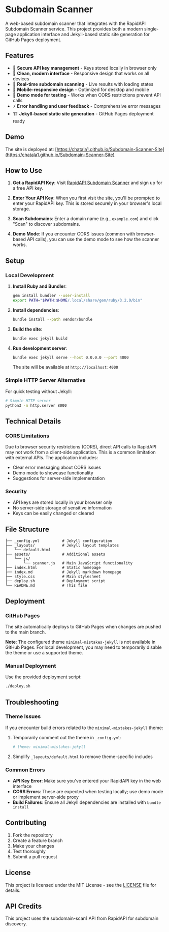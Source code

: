 # Subdomain Scanner

A web-based subdomain scanner that integrates with the RapidAPI Subdomain Scanner service. This project provides both a modern single-page application interface and Jekyll-based static site generation for GitHub Pages deployment.

## Features

- 🔐 **Secure API key management** - Keys stored locally in browser only
- 🎯 **Clean, modern interface** - Responsive design that works on all devices
- 🚀 **Real-time subdomain scanning** - Live results with loading states
- 📱 **Mobile-responsive design** - Optimized for desktop and mobile
- 🔄 **Demo mode for testing** - Works when CORS restrictions prevent API calls
- ⚡ **Error handling and user feedback** - Comprehensive error messages
- 🏗️ **Jekyll-based static site generation** - GitHub Pages deployment ready

## Demo

The site is deployed at: [https://chatala1.github.io/Subdomain-Scanner-Site](https://chatala1.github.io/Subdomain-Scanner-Site)

## How to Use

1. **Get a RapidAPI Key**: Visit [RapidAPI Subdomain Scanner](https://rapidapi.com/sedrakpc/api/subdomain-scan1/) and sign up for a free API key.

2. **Enter Your API Key**: When you first visit the site, you'll be prompted to enter your RapidAPI key. This is stored securely in your browser's local storage.

3. **Scan Subdomains**: Enter a domain name (e.g., `example.com`) and click "Scan" to discover subdomains.

4. **Demo Mode**: If you encounter CORS issues (common with browser-based API calls), you can use the demo mode to see how the scanner works.

## Setup

### Local Development

1. **Install Ruby and Bundler**:
   ```bash
   gem install bundler --user-install
   export PATH="$PATH:$HOME/.local/share/gem/ruby/3.2.0/bin"
   ```

2. **Install dependencies**:
   ```bash
   bundle install --path vendor/bundle
   ```

3. **Build the site**:
   ```bash
   bundle exec jekyll build
   ```

4. **Run development server**:
   ```bash
   bundle exec jekyll serve --host 0.0.0.0 --port 4000
   ```

   The site will be available at `http://localhost:4000`

### Simple HTTP Server Alternative

For quick testing without Jekyll:

```bash
# Simple HTTP server
python3 -m http.server 8000
```

## Technical Details

### CORS Limitations

Due to browser security restrictions (CORS), direct API calls to RapidAPI may not work from a client-side application. This is a common limitation with external APIs. The application includes:

- Clear error messaging about CORS issues
- Demo mode to showcase functionality
- Suggestions for server-side implementation

### Security

- API keys are stored locally in your browser only
- No server-side storage of sensitive information
- Keys can be easily changed or cleared

## File Structure

```
├── _config.yml          # Jekyll configuration
├── _layouts/            # Jekyll layout templates
│   └── default.html
├── assets/              # Additional assets
│   └── js/
│       └── scanner.js   # Main JavaScript functionality
├── index.html           # Static homepage
├── index.md             # Jekyll markdown homepage
├── style.css            # Main stylesheet
├── deploy.sh            # Deployment script
└── README.md            # This file
```

## Deployment

### GitHub Pages

The site automatically deploys to GitHub Pages when changes are pushed to the main branch.

**Note**: The configured theme `minimal-mistakes-jekyll` is not available in GitHub Pages. For local development, you may need to temporarily disable the theme or use a supported theme.

### Manual Deployment

Use the provided deployment script:

```bash
./deploy.sh
```

## Troubleshooting

### Theme Issues

If you encounter build errors related to the `minimal-mistakes-jekyll` theme:

1. Temporarily comment out the theme in `_config.yml`:
   ```yaml
   # theme: minimal-mistakes-jekyll
   ```

2. Simplify `_layouts/default.html` to remove theme-specific includes

### Common Errors

- **API Key Error**: Make sure you've entered your RapidAPI key in the web interface
- **CORS Errors**: These are expected when testing locally; use demo mode or implement server-side proxy
- **Build Failures**: Ensure all Jekyll dependencies are installed with `bundle install`

## Contributing

1. Fork the repository
2. Create a feature branch
3. Make your changes
4. Test thoroughly
5. Submit a pull request

## License

This project is licensed under the MIT License - see the [LICENSE](LICENSE) file for details.

## API Credits

This project uses the subdomain-scan1 API from RapidAPI for subdomain discovery.
